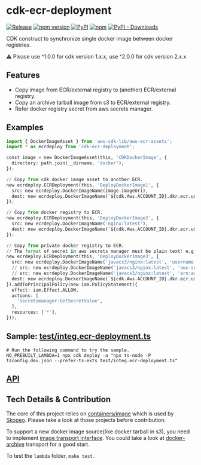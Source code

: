 # cdk-ecr-deployment

[![Release](https://github.com/cdklabs/cdk-ecr-deployment/actions/workflows/release.yml/badge.svg)](https://github.com/cdklabs/cdk-ecr-deployment/actions/workflows/release.yml)
[![npm version](https://img.shields.io/npm/v/cdk-ecr-deployment)](https://www.npmjs.com/package/cdk-ecr-deployment)
[![PyPI](https://img.shields.io/pypi/v/cdk-ecr-deployment)](https://pypi.org/project/cdk-ecr-deployment)
[![npm](https://img.shields.io/npm/dw/cdk-ecr-deployment?label=npm%20downloads)](https://www.npmjs.com/package/cdk-ecr-deployment)
[![PyPI - Downloads](https://img.shields.io/pypi/dw/cdk-ecr-deployment?label=pypi%20downloads)](https://pypi.org/project/cdk-ecr-deployment)

CDK construct to synchronize single docker image between docker registries.

⚠️ Please use ^1.0.0 for cdk version 1.x.x, use ^2.0.0 for cdk version 2.x.x

## Features

* Copy image from ECR/external registry to (another) ECR/external registry.
* Copy an archive tarball image from s3 to ECR/external registry.
* Refer docker registry secret from aws secrets manager.

## Examples

```python
import { DockerImageAsset } from 'aws-cdk-lib/aws-ecr-assets';
import * as ecrdeploy from 'cdk-ecr-deployment';

const image = new DockerImageAsset(this, 'CDKDockerImage', {
  directory: path.join(__dirname, 'docker'),
});

// Copy from cdk docker image asset to another ECR.
new ecrdeploy.ECRDeployment(this, 'DeployDockerImage1', {
  src: new ecrdeploy.DockerImageName(image.imageUri),
  dest: new ecrdeploy.DockerImageName(`${cdk.Aws.ACCOUNT_ID}.dkr.ecr.us-west-2.amazonaws.com/my-nginx:latest`),
});

// Copy from docker registry to ECR.
new ecrdeploy.ECRDeployment(this, 'DeployDockerImage2', {
  src: new ecrdeploy.DockerImageName('nginx:latest'),
  dest: new ecrdeploy.DockerImageName(`${cdk.Aws.ACCOUNT_ID}.dkr.ecr.us-west-2.amazonaws.com/my-nginx2:latest`),
});

// Copy from private docker registry to ECR.
// The format of secret in aws secrets manager must be plain text! e.g. <username>:<password>
new ecrdeploy.ECRDeployment(this, 'DeployDockerImage3', {
  src: new ecrdeploy.DockerImageName('javacs3/nginx:latest', 'username:password'),
  // src: new ecrdeploy.DockerImageName('javacs3/nginx:latest', 'aws-secrets-manager-secret-name'),
  // src: new ecrdeploy.DockerImageName('javacs3/nginx:latest', 'arn:aws:secretsmanager:us-west-2:000000000000:secret:id'),
  dest: new ecrdeploy.DockerImageName(`${cdk.Aws.ACCOUNT_ID}.dkr.ecr.us-west-2.amazonaws.com/my-nginx3:latest`),
}).addToPrincipalPolicy(new iam.PolicyStatement({
  effect: iam.Effect.ALLOW,
  actions: [
    'secretsmanager:GetSecretValue',
  ],
  resources: ['*'],
}));
```

## Sample: [test/integ.ecr-deployment.ts](./test/integ.ecr-deployment.ts)

```shell
# Run the following command to try the sample.
NO_PREBUILT_LAMBDA=1 npx cdk deploy -a "npx ts-node -P tsconfig.dev.json --prefer-ts-exts test/integ.ecr-deployment.ts"
```

## [API](./API.md)

## Tech Details & Contribution

The core of this project relies on [containers/image](https://github.com/containers/image) which is used by [Skopeo](https://github.com/containers/skopeo).
Please take a look at those projects before contribution.

To support a new docker image source(like docker tarball in s3), you need to implement [image transport interface](https://github.com/containers/image/blob/master/types/types.go). You could take a look at [docker-archive](https://github.com/containers/image/blob/ccb87a8d0f45cf28846e307eb0ec2b9d38a458c2/docker/archive/transport.go) transport for a good start.

To test the `lambda` folder, `make test`.
